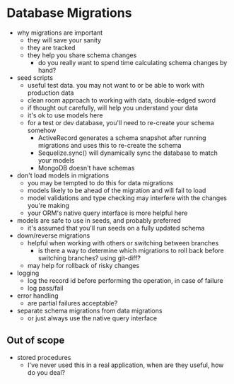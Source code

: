 # Database Migrations

* why migrations are important
    * they will save your sanity
    * they are tracked
    * they help you share schema changes
        * do you really want to spend time calculating schema changes by hand?
* seed scripts
    * useful test data. you may not want to or be able to work with production data
    * clean room approach to working with data, double-edged sword
    * if thought out carefully, will help you understand your data
    * it's ok to use models here
    * for a test or dev database, you'll need to re-create your schema somehow
        * ActiveRecord generates a schema snapshot after running migrations and uses this to re-create the schema
        * Sequelize.sync() will dynamically sync the database to match your models
        * MongoDB doesn't have schemas
* don't load models in migrations
    * you may be tempted to do this for data migrations
    * models likely to be ahead of the migration and will fail to load
    * model validations and type checking may interfere with the changes you're making
    * your ORM's native query interface is more helpful here
* models are safe to use in seeds, and probably preferred
    * it's assumed that you'll run seeds on a fully updated schema
* down/reverse migrations
    * helpful when working with others or switching between branches
        * is there a way to determine which migrations to roll back before switching branches? using git-diff?
    * may help for rollback of risky changes
* logging
    * log the record id before performing the operation, in case of failure
    * log pass/fail
* error handling
    * are partial failures acceptable?
* separate schema migrations from data migrations
    * or just always use the native query interface

## Out of scope
* stored procedures
    * I've never used this in a real application, when are they useful, how do you deal?